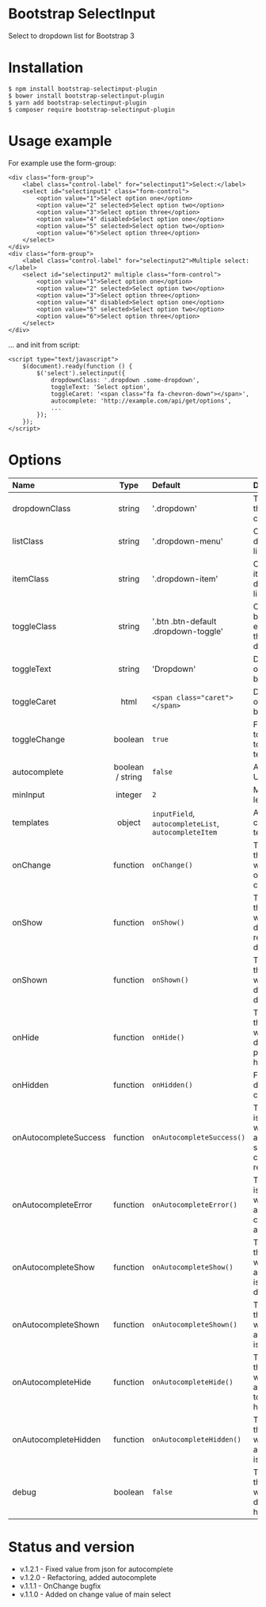 # Bootstrap SelectInput
Select to dropdown list for Bootstrap 3

# Installation

    $ npm install bootstrap-selectinput-plugin
    $ bower install bootstrap-selectinput-plugin
    $ yarn add bootstrap-selectinput-plugin
    $ composer require bootstrap-selectinput-plugin

# Usage example

For example use the form-group:

    <div class="form-group">
        <label class="control-label" for="selectinput1">Select:</label>
        <select id="selectinput1" class="form-control">
            <option value="1">Select option one</option>
            <option value="2" selected>Select option two</option>
            <option value="3">Select option three</option>
            <option value="4" disabled>Select option one</option>
            <option value="5" selected>Select option two</option>
            <option value="6">Select option three</option>
        </select>
    </div>
    <div class="form-group">
        <label class="control-label" for="selectinput2">Multiple select:</label>
        <select id="selectinput2" multiple class="form-control">
            <option value="1">Select option one</option>
            <option value="2" selected>Select option two</option>
            <option value="3">Select option three</option>
            <option value="4" disabled>Select option one</option>
            <option value="5" selected>Select option two</option>
            <option value="6">Select option three</option>
        </select>
    </div>

... and init from script:

    <script type="text/javascript">
        $(document).ready(function () {
            $('select').selectinput({
                dropdownClass: '.dropdown .some-dropdown',
                toggleText: 'Select option',
                toggleCaret: '<span class="fa fa-chevron-down"></span>',
                autocomplete: 'http://example.com/api/get/options',
                ...
            });
        });
    </script>

# Options

| Name            | Type     | Default          | Description                                                |
|:--------------- |:--------:|:---------------- |:---------------------------------------------------------- |
| dropdownClass   | string   | '.dropdown'      | The class for the dropdown container. |
| listClass       | string   | '.dropdown-menu' | Class for dropdown list. |
| itemClass       | string   | '.dropdown-item' | Class for the item in the dropdown list. |
| toggleClass     | string   | '.btn .btn-default .dropdown-toggle' | Class of the button for expanding the dropdown. |
| toggleText      | string   | 'Dropdown'       | Default text of the toggle button. |
| toggleCaret     | html     | `<span class="caret"></span>` | Default caret of the toggle button. |
| toggleChange    | boolean  | `true`           | Flag if need to change the toggle button text. |
| autocomplete    | boolean / string  | `false` | Autocomplete URL. |
| minInput        | integer  | `2`              | Min input lenght. |
| templates       | object   | `inputField`, `autocompleteList`, `autocompleteItem` | Autocomplete component templates. |
| onChange        | function | `onChange()`     | The function that is called when select option change. |
| onShow          | function | `onShow()`       | The function that is called when dropdown is ready to be displayed. |
| onShown         | function | `onShown()`      | The function that is called when dropdown is displayed. |
| onHide          | function | `onHide()`       | The function that is called when dropdown to prepare for hiding. |
| onHidden        | function | `onHidden()`     | Flag if need debug in console log. |
| onAutocompleteSuccess | function | `onAutocompleteSuccess()` | The function is called when autocomplete successfully called an ajax request. |
| onAutocompleteError   | function | `onAutocompleteError()`   | The function is called when autocomplete caused an ajax error. |
| onAutocompleteShow    | function | `onAutocompleteShow()`    | The function that is called when autocomplete is ready to be displayed. |
| onAutocompleteShown   | function | `onAutocompleteShown()`   | The function that is called when autocomplete is displayed. |
| onAutocompleteHide    | function | `onAutocompleteHide()`    | The function that is called when autocomplete to prepare for hiding. |
| onAutocompleteHidden  | function | `onAutocompleteHidden()`  | The function that is called when autocomplete is hidden. |
| debug           | boolean  | `false`          | The function that is called when dropdown is hidden. |


# Status and version
* v.1.2.1 - Fixed value from json for autocomplete
* v.1.2.0 - Refactoring, added autocomplete
* v.1.1.1 - OnChange bugfix
* v.1.1.0 - Added on change value of main select
